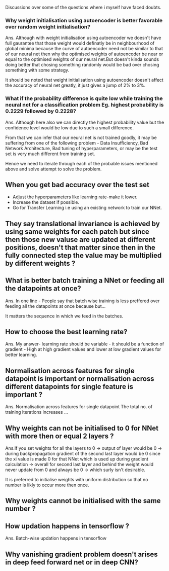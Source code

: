 
Discussions over some of the questions where i myself have faced doubts.

### Why weight initialisation using autoencoder is better favorable over random weight initialisation?
Ans. Although with weight initialisation using autoencoder we doesn't have full gaurantee that those weight would definatly be in neighbourhood of global minima because the curve of autoencoder need not be similar to that of our neural net then why the optimised weights of autoencoder be near or equal to the optimised weights of our neural net.But doesn't kinda sounds doing better that chosing something randomly would be bad over chosing something with some strategy.

It should be noted that weight initialisation using autoencoder doesn't affect the accuracy of neural net greatly, it just gives a jump of 2% to 3%.

### What if the probability difference is quite low while training the neural net for a classification problem Eg. highest probability  is  0.2229 followed by 0.2228?
Ans. Although here also we can directly the highest probability value but the confidence level would be low due to such a small difference.

From that we can infer that our neural net is not trained goodly, it may be suffering from one of the following problem - Data Insufficiency, Bad Network Architecture, Bad tuning of hyperparameters, or may be the test set is very much different from training set. 

Hence we need to iterate through each of the probable issues mentioned above and solve attempt to solve the problem. 

## When you get bad accuracy over the test set

* Adjust the hyperparameters like learning rate-make it lower.
* Increase the dataset if possible.
* Go for Transfer Learning i.e using an existing network to train our NNet.

## They say translational invariance is achieved by using same weights for each patch but since then those new valuse are updated at different positions, doesn't that matter since then in the fully connected step the value may be multiplied by different weights ? 


## What is better batch training a NNet or feeding all the datapoints at once?
Ans. In one line - People say that batch wise training is less preffered over feeding all the datapoints at once because but...

It matters the sequence in which we feed in the batches.

## How to choose the best learning rate?
Ans. My answer- learning rate should be variable - it should be a function of gradient - High at high gradient values and lower at low gradient values for better learning. 

## Normalisation across features for single datapoint is important or normalisation across different datapoints for single feature is important ?
Ans. Normalisation across features for single datapoint
The total no. of training iterations increases ...

## Why weights can not be initialised to 0 for NNet with more then or equal 2 layers ?
Ans.If you set weights for all the layers to 0 -> output of layer would be 0  -> during backpropagation gradient of the second last layer would be 0 since the xi value is made 0 for that NNet which is used up during gradient calculation -> overall for second last layer and behind the weight would never update from 0 and always be 0 -> which surly isn't desirable.

It is preferred to initialise weights with uniform distribution so that no number is likly to occur more then once.

## Why weights cannot be initialised with the same number ? 


## How updation happens in tensorflow ?
Ans. Batch-wise updation happens in tensorflow

## Why vanishing gradient problem doesn't arises in deep feed forward net or in deep CNN?






















